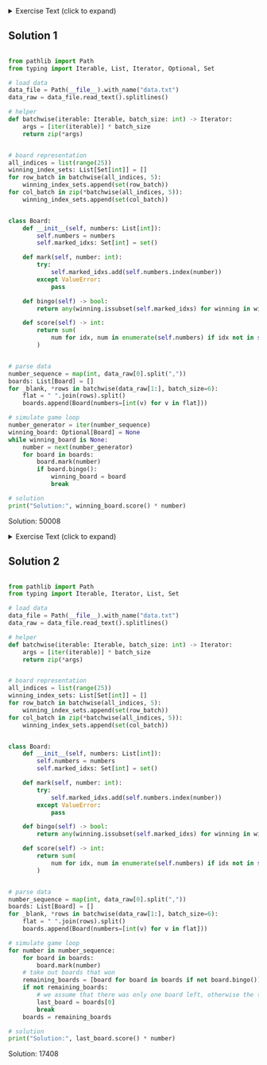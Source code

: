 <details><summary>Exercise Text (click to expand)</summary>

<article class="day-desc"><h2>--- Day 4: Giant Squid ---</h2><p>You're already almost 1.5km (almost a mile) below the surface of the ocean, already so deep that you can't see any sunlight. What you <em>can</em> see, however, is a giant squid that has attached itself to the outside of your submarine.</p>
<p>Maybe it wants to play <a href="https://en.wikipedia.org/wiki/Bingo_(American_version)" target="_blank">bingo</a>?</p>
<p>Bingo is played on a set of boards each consisting of a 5x5 grid of numbers. Numbers are chosen at random, and the chosen number is <em>marked</em> on all boards on which it appears. (Numbers may not appear on all boards.) If all numbers in any row or any column of a board are marked, that board <em>wins</em>. (Diagonals don't count.)</p>
<p>The submarine has a <em>bingo subsystem</em> to help passengers (currently, you and the giant squid) pass the time. It automatically generates a random order in which to draw numbers and a random set of boards (your puzzle input). For example:</p>
<pre><code>7,4,9,5,11,17,23,2,0,14,21,24,10,16,13,6,15,25,12,22,18,20,8,19,3,26,1

22 13 17 11  0
 8  2 23  4 24
21  9 14 16  7
 6 10  3 18  5
 1 12 20 15 19

 3 15  0  2 22
 9 18 13 17  5
19  8  7 25 23
20 11 10 24  4
14 21 16 12  6

14 21 17 24  4
10 16 15  9 19
18  8 23 26 20
22 11 13  6  5
 2  0 12  3  7
</code></pre>
<p>After the first five numbers are drawn (<code>7</code>, <code>4</code>, <code>9</code>, <code>5</code>, and <code>11</code>), there are no winners, but the boards are marked as follows (shown here adjacent to each other to save space):</p>
<pre><code>22 13 17 <em>11</em>  0         3 15  0  2 22        14 21 17 24  <em>4</em>
 8  2 23  <em>4</em> 24         <em>9</em> 18 13 17  <em>5</em>        10 16 15  <em>9</em> 19
21  <em>9</em> 14 16  <em>7</em>        19  8  <em>7</em> 25 23        18  8 23 26 20
 6 10  3 18  <em>5</em>        20 <em>11</em> 10 24  <em>4</em>        22 <em>11</em> 13  6  <em>5</em>
 1 12 20 15 19        14 21 16 12  6         2  0 12  3  <em>7</em>
</code></pre>
<p>After the next six numbers are drawn (<code>17</code>, <code>23</code>, <code>2</code>, <code>0</code>, <code>14</code>, and <code>21</code>), there are still no winners:</p>
<pre><code>22 13 <em>17</em> <em>11</em>  <em>0</em>         3 15  <em>0</em>  <em>2</em> 22        <em>14</em> <em>21</em> <em>17</em> 24  <em>4</em>
 8  <em>2</em> <em>23</em>  <em>4</em> 24         <em>9</em> 18 13 <em>17</em>  <em>5</em>        10 16 15  <em>9</em> 19
<em>21</em>  <em>9</em> <em>14</em> 16  <em>7</em>        19  8  <em>7</em> 25 <em>23</em>        18  8 <em>23</em> 26 20
 6 10  3 18  <em>5</em>        20 <em>11</em> 10 24  <em>4</em>        22 <em>11</em> 13  6  <em>5</em>
 1 12 20 15 19        <em>14</em> <em>21</em> 16 12  6         <em>2</em>  <em>0</em> 12  3  <em>7</em>
</code></pre>
<p>Finally, <code>24</code> is drawn:</p>
<pre><code>22 13 <em>17</em> <em>11</em>  <em>0</em>         3 15  <em>0</em>  <em>2</em> 22        <em>14</em> <em>21</em> <em>17</em> <em>24</em>  <em>4</em>
 8  <em>2</em> <em>23</em>  <em>4</em> <em>24</em>         <em>9</em> 18 13 <em>17</em>  <em>5</em>        10 16 15  <em>9</em> 19
<em>21</em>  <em>9</em> <em>14</em> 16  <em>7</em>        19  8  <em>7</em> 25 <em>23</em>        18  8 <em>23</em> 26 20
 6 10  3 18  <em>5</em>        20 <em>11</em> 10 <em>24</em>  <em>4</em>        22 <em>11</em> 13  6  <em>5</em>
 1 12 20 15 19        <em>14</em> <em>21</em> 16 12  6         <em>2</em>  <em>0</em> 12  3  <em>7</em>
</code></pre>
<p>At this point, the third board <em>wins</em> because it has at least one complete row or column of marked numbers (in this case, the entire top row is marked: <code><em>14 21 17 24  4</em></code>).</p>
<p>The <em>score</em> of the winning board can now be calculated. Start by finding the <em>sum of all unmarked numbers</em> on that board; in this case, the sum is <code>188</code>. Then, multiply that sum by <em>the number that was just called</em> when the board won, <code>24</code>, to get the final score, <code>188 * 24 = <em>4512</em></code>.</p>
<p>To guarantee victory against the giant squid, figure out which board will win first. <em>What will your final score be if you choose that board?</em></p>
</article>

</details>

## Solution 1

```python

from pathlib import Path
from typing import Iterable, List, Iterator, Optional, Set

# load data
data_file = Path(__file__).with_name("data.txt")
data_raw = data_file.read_text().splitlines()

# helper
def batchwise(iterable: Iterable, batch_size: int) -> Iterator:
    args = [iter(iterable)] * batch_size
    return zip(*args)


# board representation
all_indices = list(range(25))
winning_index_sets: List[Set[int]] = []
for row_batch in batchwise(all_indices, 5):
    winning_index_sets.append(set(row_batch))
for col_batch in zip(*batchwise(all_indices, 5)):
    winning_index_sets.append(set(col_batch))


class Board:
    def __init__(self, numbers: List[int]):
        self.numbers = numbers
        self.marked_idxs: Set[int] = set()

    def mark(self, number: int):
        try:
            self.marked_idxs.add(self.numbers.index(number))
        except ValueError:
            pass

    def bingo(self) -> bool:
        return any(winning.issubset(self.marked_idxs) for winning in winning_index_sets)

    def score(self) -> int:
        return sum(
            num for idx, num in enumerate(self.numbers) if idx not in self.marked_idxs
        )


# parse data
number_sequence = map(int, data_raw[0].split(","))
boards: List[Board] = []
for _blank, *rows in batchwise(data_raw[1:], batch_size=6):
    flat = " ".join(rows).split()
    boards.append(Board(numbers=[int(v) for v in flat]))

# simulate game loop
number_generator = iter(number_sequence)
winning_board: Optional[Board] = None
while winning_board is None:
    number = next(number_generator)
    for board in boards:
        board.mark(number)
        if board.bingo():
            winning_board = board
            break

# solution
print("Solution:", winning_board.score() * number)


```

Solution: 50008


<details><summary>Exercise Text (click to expand)</summary>

<article class="day-desc"><h2 id="part2">--- Part Two ---</h2><p>On the other hand, it might be wise to try a different strategy: <span title="That's 'cuz a submarine don't pull things' antennas out of their sockets when they lose. Giant squid are known to do that.">let the giant squid win</span>.</p>
<p>You aren't sure how many bingo boards a giant squid could play at once, so rather than waste time counting its arms, the safe thing to do is to <em>figure out which board will win last</em> and choose that one. That way, no matter which boards it picks, it will win for sure.</p>
<p>In the above example, the second board is the last to win, which happens after <code>13</code> is eventually called and its middle column is completely marked. If you were to keep playing until this point, the second board would have a sum of unmarked numbers equal to <code>148</code> for a final score of <code>148 * 13 = <em>1924</em></code>.</p>
<p>Figure out which board will win last. <em>Once it wins, what would its final score be?</em></p>
</article>

</details>

## Solution 2

```python

from pathlib import Path
from typing import Iterable, Iterator, List, Set

# load data
data_file = Path(__file__).with_name("data.txt")
data_raw = data_file.read_text().splitlines()

# helper
def batchwise(iterable: Iterable, batch_size: int) -> Iterator:
    args = [iter(iterable)] * batch_size
    return zip(*args)


# board representation
all_indices = list(range(25))
winning_index_sets: List[Set[int]] = []
for row_batch in batchwise(all_indices, 5):
    winning_index_sets.append(set(row_batch))
for col_batch in zip(*batchwise(all_indices, 5)):
    winning_index_sets.append(set(col_batch))


class Board:
    def __init__(self, numbers: List[int]):
        self.numbers = numbers
        self.marked_idxs: Set[int] = set()

    def mark(self, number: int):
        try:
            self.marked_idxs.add(self.numbers.index(number))
        except ValueError:
            pass

    def bingo(self) -> bool:
        return any(winning.issubset(self.marked_idxs) for winning in winning_index_sets)

    def score(self) -> int:
        return sum(
            num for idx, num in enumerate(self.numbers) if idx not in self.marked_idxs
        )


# parse data
number_sequence = map(int, data_raw[0].split(","))
boards: List[Board] = []
for _blank, *rows in batchwise(data_raw[1:], batch_size=6):
    flat = " ".join(rows).split()
    boards.append(Board(numbers=[int(v) for v in flat]))

# simulate game loop
for number in number_sequence:
    for board in boards:
        board.mark(number)
    # take out boards that won
    remaining_boards = [board for board in boards if not board.bingo()]
    if not remaining_boards:
        # we assume that there was only one board left, otherwise the task makes no sense
        last_board = boards[0]
        break
    boards = remaining_boards

# solution
print("Solution:", last_board.score() * number)


```

Solution: 17408
